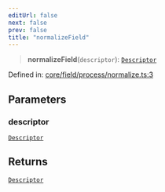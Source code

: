 ```yaml
---
editUrl: false
next: false
prev: false
title: "normalizeField"
---
```


> **normalizeField**(`descriptor`): [`Descriptor`](/reference/_dpkit/core/descriptor/)

Defined in: [core/field/process/normalize.ts:3](https://github.com/datisthq/dpkit/blob/5891634de8175d14853313e208ffbae144fd78eb/core/field/process/normalize.ts#L3)

## Parameters

### descriptor

[`Descriptor`](/reference/_dpkit/core/descriptor/)

## Returns

[`Descriptor`](/reference/_dpkit/core/descriptor/)
